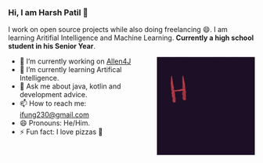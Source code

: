 ### Hi, I am Harsh Patil 👋

I work on open source projects while also doing freelancing 😄. I am learning Aritifial Intelligence and Machine Learning. **Currently a high school student in his Senior Year**.

<img align="right" alt="GIF" height="200px" width="200px" src="./assets/hello_world.gif" />

- 🔭 I’m currently working on [Allen4J](https://github.com/lamergameryt/Allen4J)
- 🌱 I’m currently learning Artifical Intelligence.
- 💬 Ask me about java, kotlin and development advice.
- 📫 How to reach me: ifung230@gmail.com
- 😄 Pronouns: He/Him.
- ⚡ Fun fact: I love pizzas 🍕
